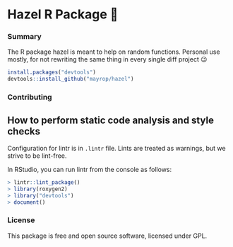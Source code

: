 # Hazel R Package 🌰

### Summary
The R package hazel is meant to help on random functions. Personal use mostly, for not rewriting the same thing in every single diff project 😉

```R
install.packages("devtools")
devtools::install_github("mayrop/hazel")
```

###  Contributing

## How to perform static code analysis and style checks
Configuration for lintr is in `.lintr` file. Lints are treated as warnings, but we strive to be lint-free.

In RStudio, you can run lintr from the console as follows:

```R
> lintr::lint_package()
> library(roxygen2)
> library("devtools")
> document()
```

### License
This package is free and open source software, licensed under GPL.

